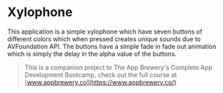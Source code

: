 
# Xylophone

This application is a simple xylophone which have seven buttons of different colors which when pressed creates unique sounds due to AVFoundation API. 
The buttons have a simple fade in fade out animation which is simply the delay in the alpha value of the buttons. 


>This is a companion project to The App Brewery's Complete App Development Bootcamp, check out the full course at [www.appbrewery.co](https://www.appbrewery.co/)
